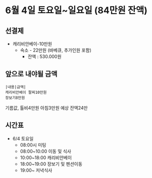 # 6월 4일 토요일~일요일 (84만원 잔액)

## 선결제
- 캐리비안베이-10만원
  - 숙소 - 22만원 (바베큐, 추가인원 포함)
    - 잔액 : 530.000원
    
## 앞으로 내야될 금액   
    |내용|금액|
    캐리비안베이 팔찌10만원
    장보기8만원
   기름값, 톨비4만원
   아침3만원
    예상 잔액24만


## 시간표
- 6/4 토요일 
  - 08:00시 미팅
  - 08:00~10:00 이동 및 식사
  - 10:00~18:00 캐리비안베이
  - 18:00~19:00 장보기 및 펜션이동
  - 19:00~ 저녁식사

